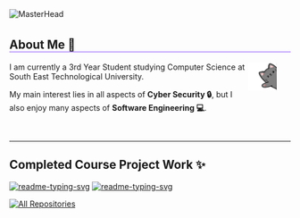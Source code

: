 <!-- Masthead Image -->
<img src="https://github.com/Ayyvahh/Ayyvahh/blob/main/bannerDarkMode.gif" alt="MasterHead" style="width:100%; height:20%; padding-bottom: 5px; object-fit:cover;">



<h2 style="border-bottom: 0.5px solid #8C52FF;">About Me 🚀</h2>
<img align="right" src="https://github.com/Ayyvahh/Ayyvahh/blob/main/cat.png " style="width:10%; height:10%; margin-right: 5%;" />
        <p>I am currently a 3rd Year Student studying Computer Science at South East Technological University.</p>
        <p>My main interest lies in all aspects of <strong>Cyber Security 🔒</strong>, but I also enjoy many aspects of <strong>Software Engineering 💻</strong>.</p>
<br>
       

---

## Completed Course Project Work ✨
<p align="left">
    <a href="https://github.com/Ayyvahh/ParisCityRouteFinder"><img width="30%" src="https://denvercoder1-github-readme-stats.vercel.app/api/pin/?username=Ayyvahh&repo=ParisCityRouteFinder&hide_border=false&border_color=BB9CF8&bg_color=1F222E&title_color=BB9CF8&icon_color=F8D866&theme=react&show_icons=false" alt="readme-typing-svg"></a>
    <a href="https://github.com/Ayyvahh/RetroGameManagementSystem"><img width="30%" src="https://denvercoder1-github-readme-stats.vercel.app/api/pin/?username=Ayyvahh&repo=RetroGameManagementSystem&hide_border=false&border_color=BB9CF8&bg_color=1F222E&title_color=BB9CF8&icon_color=F8D866&theme=react&show_icons=false" alt="readme-typing-svg"></a>

</p>

<p align="left">
  <a href="https://github.com/Giingu?tab=repositories&sort=stargazers"><img alt="All Repositories" title="All Repositories" src="https://custom-icon-badges.herokuapp.com/badge/-All%20Repos-2962FF?style=for-the-badge&logoColor=white&logo=repo"/></a>
</p>
